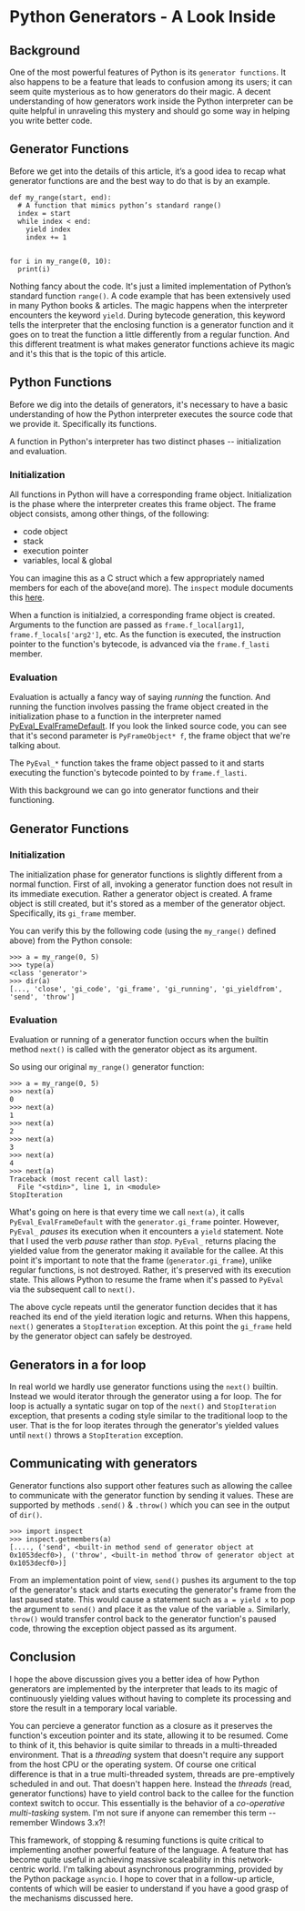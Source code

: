 # Python Generators - A Look Inside

## Background
One of the most powerful features of Python is its `generator functions`. It also happens to be a feature that leads to confusion among its users; it can seem quite mysterious as to how generators do their magic. A decent understanding of how generators work inside the Python interpreter can be quite helpful in unraveling this mystery and should go some way in helping you write better code.

## Generator Functions
Before we get into the details of this article, it’s a good idea to recap what generator functions are and the best way to do that is by an example.

```
def my_range(start, end):
  # A function that mimics python’s standard range()
  index = start
  while index < end:
    yield index
    index += 1


for i in my_range(0, 10):
  print(i)
```

Nothing fancy about the code. It's just a limited implementation of Python’s standard function `range()`. A code example that has been extensively used in many Python books & articles. The magic happens when the interpreter encounters the keyword `yield`. During bytecode generation, this keyword tells the interpreter that the enclosing function is a generator function and it goes on to treat the function a little differently from a regular function. And this different treatment is what makes generator functions achieve its magic and it's this that is the topic of this article.

## Python Functions
Before we dig into the details of generators, it's necessary to have a basic understanding of how the Python interpreter executes the source code that we provide it. Specifically its functions.

A function in Python's interpreter has two distinct phases -- initialization and evaluation.

### Initialization
All functions in Python will have a corresponding frame object. Initialization is the phase where the interpreter creates this frame object. The frame object consists, among other things, of the following:

  - code object
  - stack
  - execution pointer
  - variables, local & global

You can imagine this as a C struct which a few appropriately named members for each of the above(and more). The `inspect` module documents this [here](https://docs.python.org/3/library/inspect.html#types-and-members).

When a function is initialzied, a corresponding frame object is created. Arguments to the function are passed as `frame.f_local[arg1]`, `frame.f_locals['arg2']`, etc. As the function is executed, the instruction pointer to the function's bytecode, is advanced via the `frame.f_lasti` member.


### Evaluation
Evaluation is actually a fancy way of saying *running* the function. And running the function involves passing the frame object created in the initialization phase to a function in the interpreter named [PyEval_EvalFrameDefault](https://github.com/python/cpython/blob/25104949a5a60ff86c10691e184ce2ecb500159b/Python/ceval.c#L880). If you look the linked source code, you can see that it's second parameter is `PyFrameObject* f`, the frame object that we're talking about.

The `PyEval_*` function takes the frame object passed to it and starts executing the function's bytecode pointed to by `frame.f_lasti`.

With this background we can go into generator functions and their functioning.

## Generator Functions

### Initialization
The initialization phase for generator functions is slightly different from a normal function. First of all, invoking a generator function does not result in its immediate execution. Rather a generator object is created. A frame object is still created, but it's stored as a member of the generator object. Specifically, its `gi_frame` member.

You can verify this by the following code (using the `my_range()` defined above) from the Python console:

```
>>> a = my_range(0, 5)
>>> type(a)
<class 'generator'>
>>> dir(a)
[..., 'close', 'gi_code', 'gi_frame', 'gi_running', 'gi_yieldfrom', 'send', 'throw']
```

### Evaluation
Evaluation or running of a generator function occurs when the builtin method `next()` is called with the generator object as its argument.

So using our original `my_range()` generator function:

```
>>> a = my_range(0, 5)
>>> next(a)
0
>>> next(a)
1
>>> next(a)
2
>>> next(a)
3
>>> next(a)
4
>>> next(a)
Traceback (most recent call last):
  File "<stdin>", line 1, in <module>
StopIteration
```

What's going on here is that every time we call `next(a)`, it calls `PyEval_EvalFrameDefault` with the `generator.gi_frame` pointer. However, `PyEval_` *pauses* its execution when it encounters a `yield` statement. Note that I used the verb *pause* rather than *stop*. `PyEval_` returns placing the yielded value from the generator making it available for the callee. At this point it's important to note that the frame (`generator.gi_frame`), unlike regular functions, is not destroyed. Rather, it's preserved with its execution state. This allows Python to resume the frame when it's passed to `PyEval` via the subsequent call to `next()`.

The above cycle repeats until the generator function decides that it has reached its end of the yield iteration logic and returns. When this happens, `next()` generates a `StopIteration` exception. At this point the `gi_frame` held by the generator object can safely be destroyed.

## Generators in a for loop
In real world we hardly use generator functions using the `next()` builtin. Instead we would iterator through the generator using a for loop. The for loop is actually a syntatic sugar on top of the `next()` and `StopIteration` exception, that presents a coding style similar to the traditional loop to the user. That is the for loop iterates through the generator's yielded values until `next()` throws a `StopIteration` exception.


## Communicating with generators

Generator functions also support other features such as allowing the callee to communicate with the generator function by sending it values. These are supported by methods `.send()` & `.throw()` which you can see in the output of `dir()`.

```
>>> import inspect
>>> inspect.getmembers(a)
[...., ('send', <built-in method send of generator object at 0x1053decf0>), ('throw', <built-in method throw of generator object at 0x1053decf0>)]
```

From an implementation point of view, `send()` pushes its argument to the top of the generator's stack and starts executing the generator's frame from the last paused state. This would cause a statement such as `a = yield x` to pop the argument to `send()` and place it as the value of the variable `a`. Similarly, `throw()` would transfer control back to the generator function's paused code, throwing the exception object passed as its argument.

## Conclusion
I hope the above discussion gives you a better idea of how Python generators are implemented by the interpreter that leads to its magic of continuously yielding values without having to complete its processing and store the result in a temporary local variable.

You can percieve a generator function as a closure as it preserves the function's exceution pointer and its state, allowing it to be resumed. Come to think of it, this behavior is quite similar to threads in a multi-threaded environment. That is a *threading* system that doesn't require any support from the host CPU or the operating system. Of course one critical difference is that in a true multi-threaded system, threads are pre-emptively scheduled in and out. That doesn't happen here. Instead the *threads* (read, generator functions) have to yield control back to the callee for the function context switch to occur. This essentially is the behavior of a *co-operative multi-tasking* system. I'm not sure if anyone can remember this term -- remember Windows 3.x?!

This framework, of stopping & resuming functions is quite critical to implementing another powerful feature of the language. A feature that has become quite useful in achieving massive scaleability in this network-centric world. I'm talking about asynchronous programming, provided by the Python package `asyncio`. I hope to cover that in a follow-up article, contents of which will be easier to understand if you have a good grasp of the mechanisms discussed here.
